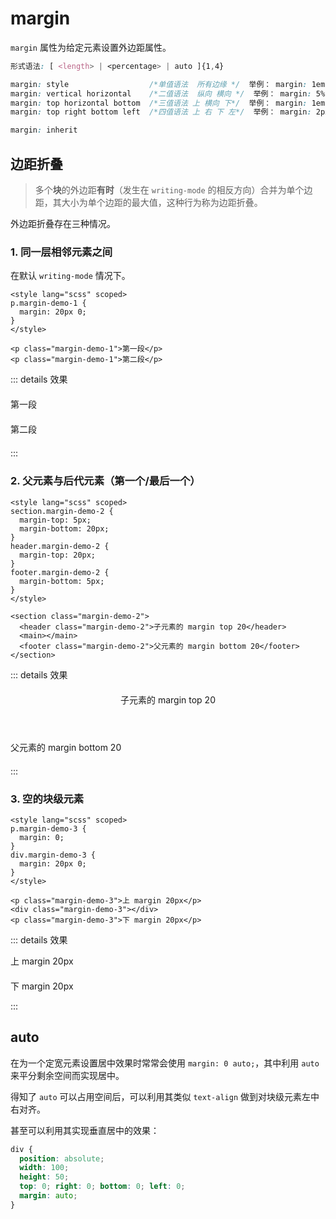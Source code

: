 # margin

`margin` 属性为给定元素设置外边距属性。

```css
形式语法: [ <length> | <percentage> | auto ]{1,4}

margin: style                  /*单值语法  所有边缘 */  举例： margin: 1em; 
margin: vertical horizontal    /*二值语法  纵向 横向 */  举例： margin: 5% auto; 
margin: top horizontal bottom  /*三值语法 上 横向 下*/  举例： margin: 1em auto 2em; 
margin: top right bottom left  /*四值语法 上 右 下 左*/  举例： margin: 2px 1em 0 auto; 

margin: inherit
```

## 边距折叠

> 多个**块**的外边距**有时**（发生在 `writing-mode` 的相反方向）合并为单个边距，其大小为单个边距的最大值，这种行为称为边距折叠。

外边距折叠存在三种情况。

### 1. 同一层相邻元素之间

在默认 `writing-mode` 情况下。

```vue
<style lang="scss" scoped>
p.margin-demo-1 {
  margin: 20px 0;
}
</style>

<p class="margin-demo-1">第一段</p>
<p class="margin-demo-1">第二段</p>
```

::: details 效果

<style lang="scss" scoped>
p.margin-demo-1 {
  margin: 20px 0;
}
</style>

<p class="margin-demo-1">第一段</p>
<p class="margin-demo-1">第二段</p>

:::

### 2. 父元素与后代元素（第一个/最后一个）

```vue
<style lang="scss" scoped>
section.margin-demo-2 {
  margin-top: 5px;
  margin-bottom: 20px;
}
header.margin-demo-2 {
  margin-top: 20px;
}
footer.margin-demo-2 {
  margin-bottom: 5px;
}
</style>

<section class="margin-demo-2">
  <header class="margin-demo-2">子元素的 margin top 20</header>
  <main></main>
  <footer class="margin-demo-2">父元素的 margin bottom 20</footer>
</section>
```

::: details 效果

<style lang="scss" scoped>
section.margin-demo-2 {
  margin-top: 5px;
  margin-bottom: 20px;
}
header.margin-demo-2 {
  margin-top: 20px;
}
footer.margin-demo-2 {
  margin-bottom: 5px;
}
</style>

<section class="margin-demo-2">
  <header class="margin-demo-2">子元素的 margin top 20</header>
  <main></main>
  <footer class="margin-demo-2">父元素的 margin bottom 20</footer>
</section>

:::

### 3. 空的块级元素

```vue
<style lang="scss" scoped>
p.margin-demo-3 {
  margin: 0;
}
div.margin-demo-3 {
  margin: 20px 0;
}
</style>

<p class="margin-demo-3">上 margin 20px</p>
<div class="margin-demo-3"></div>
<p class="margin-demo-3">下 margin 20px</p>
```

<style lang="scss" scoped>
p.margin-demo-3 {
  margin: 0;
}
div.margin-demo-3 {
  margin: 20px 0;
}
</style>

::: details 效果

<p class="margin-demo-3">上 margin 20px</p>
<div class="margin-demo-3"></div>
<p class="margin-demo-3">下 margin 20px</p>

:::

## auto

在为一个定宽元素设置居中效果时常常会使用 `margin: 0 auto;`，其中利用 `auto` 来平分剩余空间而实现居中。

得知了 `auto` 可以占用空间后，可以利用其类似 `text-align` 做到对块级元素左中右对齐。

甚至可以利用其实现垂直居中的效果：

```css
div {
  position: absolute;
  width: 100;
  height: 50;
  top: 0; right: 0; bottom: 0; left: 0;
  margin: auto;
}
```

